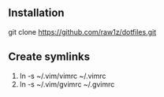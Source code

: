 Installation
------------

  git clone https://github.com/raw1z/dotfiles.git

Create symlinks
---------------

  1. ln -s ~/.vim/vimrc ~/.vimrc
  2. ln -s ~/.vim/gvimrc ~/.gvimrc
